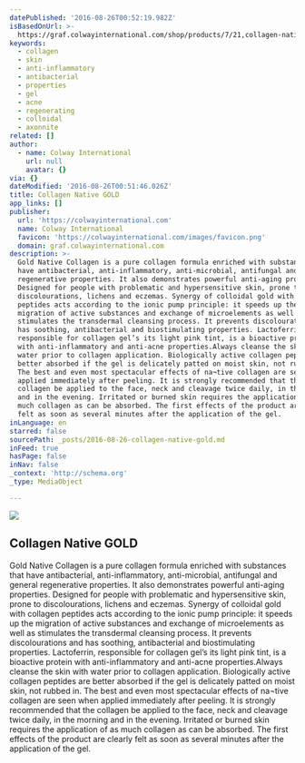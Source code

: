 ```yaml
---
datePublished: '2016-08-26T00:52:19.982Z'
isBasedOnUrl: >-
  https://graf.colwayinternational.com/shop/products/7/21,collagen-native-gold.html
keywords:
  - collagen
  - skin
  - anti-inflammatory
  - antibacterial
  - properties
  - gel
  - acne
  - regenerating
  - colloidal
  - axonnite
related: []
author:
  - name: Colway International
    url: null
    avatar: {}
via: {}
dateModified: '2016-08-26T00:51:46.026Z'
title: Collagen Native GOLD
app_links: []
publisher:
  url: 'https://colwayinternational.com'
  name: Colway International
  favicon: 'https://colwayinternational.com/images/favicon.png'
  domain: graf.colwayinternational.com
description: >-
  Gold Native Collagen is a pure collagen formula enriched with substances that
  have antibacterial, anti-inflammatory, anti-microbial, antifungal and general
  regenerative properties. It also demonstrates powerful anti-aging properties.
  Designed for people with problematic and hypersensitive skin, prone to
  discolourations, lichens and eczemas. Synergy of colloidal gold with collagen
  peptides acts according to the ionic pump principle: it speeds up the
  migration of active substances and exchange of microelements as well as
  stimulates the transdermal cleansing process. It prevents discolourations and
  has soothing, antibacterial and biostimulating properties. Lactoferrin,
  responsible for collagen gel’s its light pink tint, is a bioactive protein
  with anti-inflammatory and anti-acne properties.Always cleanse the skin with
  water prior to collagen application. Biologically active collagen peptides are
  better absorbed if the gel is delicately patted on moist skin, not rubbed in.
  The best and even most spectacular effects of na¬tive collagen are seen when
  applied immediately after peeling. It is strongly recommended that the
  collagen be applied to the face, neck and cleavage twice daily, in the morning
  and in the evening. Irritated or burned skin requires the application of as
  much collagen as can be absorbed. The first effects of the product are clearly
  felt as soon as several minutes after the application of the gel.
inLanguage: en
starred: false
sourcePath: _posts/2016-08-26-collagen-native-gold.md
inFeed: true
hasPage: false
inNav: false
_context: 'http://schema.org'
_type: MediaObject

---
```

<article style=""><img src="https://imgflo.herokuapp.com/graph/vahj1ThiexotieMo/fcd4633a029b022e59d32c4f5d2928d1/noop.png?input=https%3A%2F%2Fcolwayinternational.com%2Fshop%2Fitem%2F9861%2Fb66e206bacb15dde84b0e412274d2c451d36991a-img.png" /><h1>Collagen Native GOLD</h1><p>Gold Native Collagen is a pure collagen formula enriched with substances that have antibacterial, anti-inflammatory, anti-microbial, antifungal and general regenerative properties. It also demonstrates powerful anti-aging properties. Designed for people with problematic and hypersensitive skin, prone to discolourations, lichens and eczemas. Synergy of colloidal gold with collagen peptides acts according to the ionic pump principle: it speeds up the migration of active substances and exchange of microelements as well as stimulates the transdermal cleansing process. It prevents discolourations and has soothing, antibacterial and biostimulating properties. Lactoferrin, responsible for collagen gel’s its light pink tint, is a bioactive protein with anti-inflammatory and anti-acne properties.Always cleanse the skin with water prior to collagen application. Biologically active collagen peptides are better absorbed if the gel is delicately patted on moist skin, not rubbed in. The best and even most spectacular effects of na¬tive collagen are seen when applied immediately after peeling. It is strongly recommended that the collagen be applied to the face, neck and cleavage twice daily, in the morning and in the evening. Irritated or burned skin requires the application of as much collagen as can be absorbed. The first effects of the product are clearly felt as soon as several minutes after the application of the gel.</p></article>